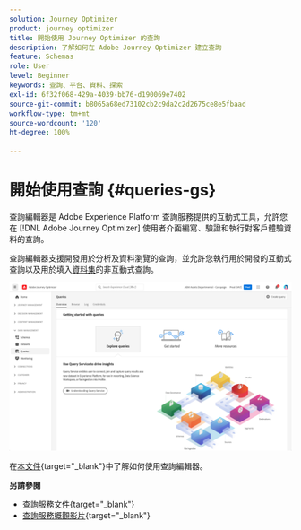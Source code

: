 ```yaml
---
solution: Journey Optimizer
product: journey optimizer
title: 開始使用 Journey Optimizer 的查詢
description: 了解如何在 Adobe Journey Optimizer 建立查詢
feature: Schemas
role: User
level: Beginner
keywords: 查詢、平台、資料、探索
exl-id: 6f32f068-429a-4039-bb76-d190069e7402
source-git-commit: b8065a68ed73102cb2c9da2c2d2675ce8e5fbaad
workflow-type: tm+mt
source-wordcount: '120'
ht-degree: 100%

---
```


# 開始使用查詢 {#queries-gs}

查詢編輯器是 Adobe Experience Platform 查詢服務提供的互動式工具，允許您在 [!DNL Adobe Journey Optimizer] 使用者介面編寫、驗證和執行對客戶體驗資料的查詢。

查詢編輯器支援開發用於分析及資料瀏覽的查詢，並允許您執行用於開發的互動式查詢以及用於填入[資料集](get-started-datasets.md)的非互動式查詢。

![](assets/queries-home.png)

在[本文件](https://experienceleague.adobe.com/docs/experience-platform/query/ui/user-guide.html?lang=zh-Hant){target="_blank"}中了解如何使用查詢編輯器。

**另請參閱**

* [查詢服務文件](https://experienceleague.adobe.com/docs/experience-platform/query/home.html?lang=zh-Hant){target="_blank"}
* [查詢服務概觀影片](https://experienceleague.adobe.com/docs/platform-learn/tutorials/queries/understanding-query-service.html?lang=zh-Hant){target="_blank"}
